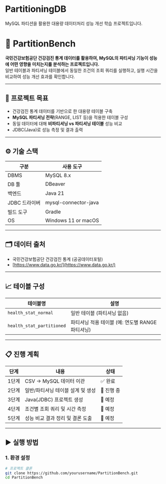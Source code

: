 # PartitioningDB
MySQL 파티션을 활용한 대용량 데이터처리 성능 개선 학습 프로젝트입니다.

# 🧪 PartitionBench

**국민건강보험공단 건강검진 통계 데이터를 활용하여, MySQL의 파티셔닝 기능이 성능에 어떤 영향을 미치는지를 분석하는 프로젝트입니다.**  
일반 테이블과 파티셔닝 테이블에서 동일한 조건의 조회 쿼리를 실행하고, 실행 시간을 비교하여 성능 개선 효과를 확인합니다.

---

## 📌 프로젝트 목표

- 건강검진 통계 데이터를 기반으로 한 대용량 테이블 구축
- **MySQL 파티셔닝 전략**(RANGE, LIST 등)을 적용한 테이블 구성
- 동일 데이터에 대해 **비파티셔닝 vs 파티셔닝 테이블** 성능 비교
- JDBC(Java)로 성능 측정 및 결과 출력

---

## ⚙️ 기술 스택

| 구분 | 사용 도구 |
|------|-----------|
| DBMS | MySQL 8.x |
| DB 툴 | DBeaver |
| 백엔드 | Java 21 |
| JDBC 드라이버 | mysql-connector-java |
| 빌드 도구 | Gradle |
| OS | Windows 11 or macOS |

---

## 🗂️ 데이터 출처

- 국민건강보험공단 건강검진 통계 (공공데이터포털)
- [https://www.data.go.kr/](https://www.data.go.kr/)

---

## 📈 테이블 구성

| 테이블명 | 설명 |
|----------|------|
| `health_stat_normal` | 일반 테이블 (파티셔닝 없음) |
| `health_stat_partitioned` | 파티셔닝 적용 테이블 (예: 연도별 RANGE 파티셔닝) |

---

## 📋 진행 계획

| 단계 | 내용 | 상태 |
|------|------|------|
| 1단계 | CSV → MySQL 데이터 이관 | ✅ 완료 |
| 2단계 | 일반/파티셔닝 테이블 설계 및 생성 | 🔄 진행 중 |
| 3단계 | Java(JDBC) 프로젝트 생성 | 🔲 예정 |
| 4단계 | 조건별 조회 쿼리 및 시간 측정 | 🔲 예정 |
| 5단계 | 성능 비교 결과 정리 및 결론 도출 | 🔲 예정 |

---

## ▶️ 실행 방법

### 1. 환경 설정

```bash
# 프로젝트 클론
git clone https://github.com/yourusername/PartitionBench.git
cd PartitionBench

